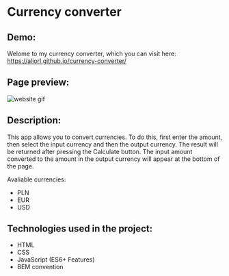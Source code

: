 # Currency converter

## Demo:

Welome to my currency converter, which you can visit here: https://aliorl.github.io/currency-converter/

## Page preview:

![website gif](https://media.giphy.com/media/jjgzaQza3XzHq8iAuT/giphy.gif)

## Description:
This app allows you to convert currencies. To do this, first enter the amount, then select the input currency and then the output currency. The result will be returned after pressing the Calculate button. The input amount converted to the amount in the output currency will appear at the bottom of the page.

Avaliable currencies:
- PLN
- EUR
- USD

## Technologies used in the project:
- HTML
- CSS
- JavaScript (ES6+ Features)
- BEM convention
